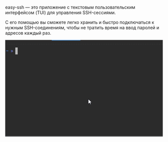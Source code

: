easy-ssh — это приложение с текстовым пользовательским интерфейсом (TUI) для управления SSH-сессиями.

С его помощью вы сможете легко хранить и быстро подключаться к нужным SSH-соединениям, чтобы не тратить время на ввод паролей и адресов каждый раз. 

![easy-ssh demo](goland64_pJL4Aew45a.gif)
